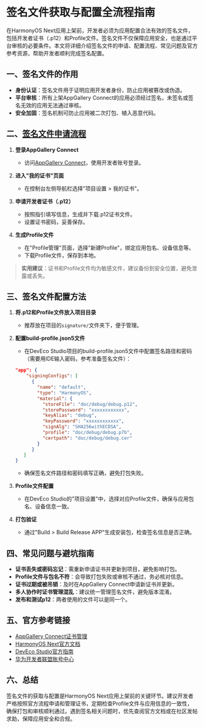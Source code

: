 # 签名文件获取与配置全流程指南

在HarmonyOS Next应用上架前，开发者必须为应用配置合法有效的签名文件，包括开发者证书（.p12）和Profile文件。签名文件不仅保障应用安全，也是通过平台审核的必要条件。本文将详细介绍签名文件的申请、配置流程、常见问题及官方参考资源，帮助开发者顺利完成签名配置。

## 一、签名文件的作用

- **身份认证**：签名文件用于证明应用开发者身份，防止应用被篡改或伪造。
- **平台审核**：所有上架AppGallery Connect的应用必须经过签名，未签名或签名无效的应用无法通过审核。
- **安全加固**：签名机制可防止应用被二次打包、植入恶意代码。

## 二、[签名文件申请流程](https://developer.huawei.com/consumer/cn/doc/harmonyos-guides/ide-publish-app#section793484619307)

1. **登录AppGallery Connect**
   - 访问[AppGallery Connect](https://developer.huawei.com/consumer/cn/service/josp/agc/index.html)，使用开发者账号登录。

2. **进入"我的证书"页面**
   - 在控制台左侧导航栏选择"项目设置 > 我的证书"。

3. **申请开发者证书（.p12）**
   - 按照指引填写信息，生成并下载.p12证书文件。
   - 设置证书密码，妥善保存。

4. **生成Profile文件**
   - 在"Profile管理"页面，选择"新建Profile"，绑定应用包名、设备信息等。
   - 下载Profile文件，保存到本地。

> **实用建议**：证书和Profile文件均为敏感文件，建议备份到安全位置，避免泄露或丢失。

## 三、签名文件配置方法

1. **将.p12和Profile文件放入项目目录**
   - 推荐放在项目的`signature/`文件夹下，便于管理。

2. **配置build-profile.json5文件**
   
   - 在DevEco Studio项目的build-profile.json5文件中配置签名路径和密码（需要用IDE输入密码，参考准备签名文件）：
   
   ```json
   "app": {
       "signingConfigs": [
         {
           "name": "default",
           "type": "HarmonyOS",
           "material": {
             "storeFile": "doc/debug/debug.p12",
             "storePassword": "xxxxxxxxxxxx",
             "keyAlias": "debug",
             "keyPassword": "xxxxxxxxxxxx",
             "signAlg": "SHA256withECDSA",
             "profile": "doc/debug/debug.p7b",
             "certpath": "doc/debug/debug.cer"
           }
         }
      ]
   }
   ```
   
   - 确保签名文件路径和密码填写正确，避免打包失败。
   
3. **Profile文件配置**
   - 在DevEco Studio的"项目设置"中，选择对应Profile文件，确保与应用包名、设备信息一致。

4. **打包验证**
   - 通过"Build > Build Release APP"生成安装包，检查签名信息是否正确。

## 四、常见问题与避坑指南

- **证书丢失或密码忘记**：需重新申请证书并更新到项目，避免影响打包。
- **Profile文件与包名不符**：会导致打包失败或审核不通过，务必核对信息。
- **证书过期或被吊销**：及时在AppGallery Connect申请新证书并更新。
- **多人协作时证书管理混乱**：建议统一管理签名文件，避免版本混淆。
- **发布和测试p12**：两者使用的文件可以是同一个。

## 五、官方参考链接

- [AppGallery Connect证书管理](https://developer.huawei.com/consumer/cn/service/josp/agc/index.html#/harmonyOSDevPlatform/9249519184596237889)
- [HarmonyOS Next官方文档](https://developer.huawei.com/consumer/cn/doc/)
- [DevEco Studio官方指南](https://developer.huawei.com/consumer/cn/doc/harmonyos-guides/ide-quick-start)
- [华为开发者联盟账号中心](https://developer.huawei.com/consumer/cn/)

## 六、总结

签名文件的获取与配置是HarmonyOS Next应用上架前的关键环节。建议开发者严格按照官方流程申请和管理证书，定期检查Profile文件与应用信息的一致性，确保打包和审核顺利通过。遇到签名相关问题时，优先查阅官方文档或在社区发帖求助，保障应用安全和合规。
